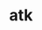 ---
title: "atk"
layout: cache
categories: [package, develop]
meta: {"compilers": ["gcc@11.4.0"], "num_specs": 6, "num_specs_by_stack": {"e4s": 6, "root": 6}, "oss": ["ubuntu22.04"], "platforms": ["linux"], "stacks": ["e4s", "root"], "targets": ["x86_64_v3"], "versions": ["2.38.0"]}
spec_details: [{"compiler": "gcc@11.4.0", "hash": "3sacxniremigk5b2wmlx54e44vyllt5w", "os": "ubuntu22.04", "platform": "linux", "size": "-", "stacks": ["e4s", "root"], "target": "x86_64_v3", "variants": ["build_system=meson", "buildtype=release", "default_library:=shared", "~strip"], "versions": ["2.38.0"]}, {"compiler": "gcc@11.4.0", "hash": "naczlz7dtoeka5djbzxf6wnwuwb2bsyy", "os": "ubuntu22.04", "platform": "linux", "size": "-", "stacks": ["e4s", "root"], "target": "x86_64_v3", "variants": ["build_system=meson", "buildtype=release", "default_library:=shared", "~strip"], "versions": ["2.38.0"]}, {"compiler": "gcc@11.4.0", "hash": "tus4lccksq4zrhis2dm45ewlzk4aiun6", "os": "ubuntu22.04", "platform": "linux", "size": "-", "stacks": ["e4s", "root"], "target": "x86_64_v3", "variants": ["build_system=meson", "buildtype=release", "default_library:=shared", "~strip"], "versions": ["2.38.0"]}, {"compiler": "gcc@11.4.0", "hash": "uanr6i5qhgzre2piqb5estchkcq4yvyd", "os": "ubuntu22.04", "platform": "linux", "size": "-", "stacks": ["e4s", "root"], "target": "x86_64_v3", "variants": ["build_system=meson", "buildtype=release", "default_library:=shared", "~strip"], "versions": ["2.38.0"]}, {"compiler": "gcc@11.4.0", "hash": "uvq626wbqkr2rb6zeesgq2nrqgh2o5ly", "os": "ubuntu22.04", "platform": "linux", "size": "-", "stacks": ["e4s", "root"], "target": "x86_64_v3", "variants": ["build_system=meson", "buildtype=release", "default_library:=shared", "~strip"], "versions": ["2.38.0"]}, {"compiler": "gcc@11.4.0", "hash": "zexoapqx2eh2xg4tukklrh6z2ebyepep", "os": "ubuntu22.04", "platform": "linux", "size": "-", "stacks": ["e4s", "root"], "target": "x86_64_v3", "variants": ["build_system=meson", "buildtype=release", "default_library:=shared", "~strip"], "versions": ["2.38.0"]}]
---